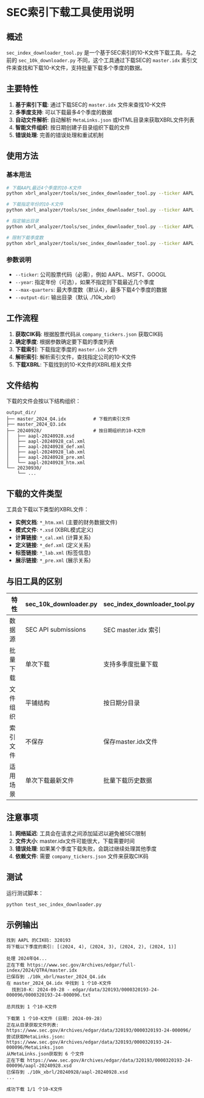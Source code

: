 # SEC索引下载工具使用说明

## 概述

`sec_index_downloader_tool.py` 是一个基于SEC索引的10-K文件下载工具。与之前的 `sec_10k_downloader.py` 不同，这个工具通过下载SEC的 `master.idx` 索引文件来查找和下载10-K文件，支持批量下载多个季度的数据。

## 主要特性

1. **基于索引下载**: 通过下载SEC的 `master.idx` 文件来查找10-K文件
2. **多季度支持**: 可以下载最多4个季度的数据
3. **自动文件解析**: 自动解析 `MetaLinks.json` 或HTML目录来获取XBRL文件列表
4. **智能文件组织**: 按日期创建子目录组织下载的文件
5. **错误处理**: 完善的错误处理和重试机制

## 使用方法

### 基本用法

```bash
# 下载AAPL最近4个季度的10-K文件
python xbrl_analyzer/tools/sec_index_downloader_tool.py --ticker AAPL

# 下载指定年份的10-K文件
python xbrl_analyzer/tools/sec_index_downloader_tool.py --ticker AAPL --year 2024

# 指定输出目录
python xbrl_analyzer/tools/sec_index_downloader_tool.py --ticker AAPL --output-dir ./my_data

# 限制下载季度数
python xbrl_analyzer/tools/sec_index_downloader_tool.py --ticker AAPL --max-quarters 2
```

### 参数说明

- `--ticker`: 公司股票代码（必需），例如 AAPL、MSFT、GOOGL
- `--year`: 指定年份（可选），如果不指定则下载最近几个季度
- `--max-quarters`: 最大季度数（默认4），最多下载4个季度的数据
- `--output-dir`: 输出目录（默认 ./10k_xbrl）

## 工作流程

1. **获取CIK码**: 根据股票代码从 `company_tickers.json` 获取CIK码
2. **确定季度**: 根据参数确定要下载的季度列表
3. **下载索引**: 下载指定季度的 `master.idx` 文件
4. **解析索引**: 解析索引文件，查找指定公司的10-K文件
5. **下载XBRL**: 下载找到的10-K文件的XBRL相关文件

## 文件结构

下载的文件会按以下结构组织：

```
output_dir/
├── master_2024_Q4.idx          # 下载的索引文件
├── master_2024_Q3.idx
├── 20240928/                   # 按日期组织的10-K文件
│   ├── aapl-20240928.xsd
│   ├── aapl-20240928_cal.xml
│   ├── aapl-20240928_def.xml
│   ├── aapl-20240928_lab.xml
│   ├── aapl-20240928_pre.xml
│   └── aapl-20240928_htm.xml
└── 20230930/
    └── ...
```

## 下载的文件类型

工具会下载以下类型的XBRL文件：

- **实例文档**: `*_htm.xml` (主要的财务数据文件)
- **模式文件**: `*.xsd` (XBRL模式定义)
- **计算链接**: `*_cal.xml` (计算关系)
- **定义链接**: `*_def.xml` (定义关系)
- **标签链接**: `*_lab.xml` (标签信息)
- **展示链接**: `*_pre.xml` (展示关系)

## 与旧工具的区别

| 特性 | sec_10k_downloader.py | sec_index_downloader_tool.py |
|------|----------------------|------------------------------|
| 数据源 | SEC API submissions | SEC master.idx 索引 |
| 批量下载 | 单次下载 | 支持多季度批量下载 |
| 文件组织 | 平铺结构 | 按日期分目录 |
| 索引文件 | 不保存 | 保存master.idx文件 |
| 适用场景 | 单次下载最新文件 | 批量下载历史数据 |

## 注意事项

1. **网络延迟**: 工具会在请求之间添加延迟以避免被SEC限制
2. **文件大小**: master.idx文件可能很大，下载需要时间
3. **错误处理**: 如果某个季度下载失败，会跳过继续处理其他季度
4. **依赖文件**: 需要 `company_tickers.json` 文件来获取CIK码

## 测试

运行测试脚本：

```bash
python test_sec_index_downloader.py
```

## 示例输出

```
找到 AAPL 的CIK码: 320193
将下载以下季度的索引: [(2024, 4), (2024, 3), (2024, 2), (2024, 1)]

处理 2024年Q4...
正在下载 https://www.sec.gov/Archives/edgar/full-index/2024/QTR4/master.idx
已保存到 ./10k_xbrl/master_2024_Q4.idx
在 master_2024_Q4.idx 中找到 1 个10-K文件
  找到10-K: 2024-09-28 - edgar/data/320193/0000320193-24-000096/0000320193-24-000096.txt

总共找到 1 个10-K文件

下载第 1 个10-K文件 (日期: 2024-09-28)
正在从目录获取文件列表: https://www.sec.gov/Archives/edgar/data/320193/0000320193-24-000096/
尝试获取MetaLinks.json: https://www.sec.gov/Archives/edgar/data/320193/0000320193-24-000096/MetaLinks.json
从MetaLinks.json获取到 6 个文件
正在下载 https://www.sec.gov/Archives/edgar/data/320193/0000320193-24-000096/aapl-20240928.xsd
已保存到 ./10k_xbrl/20240928/aapl-20240928.xsd
...

成功下载 1/1 个10-K文件
```
